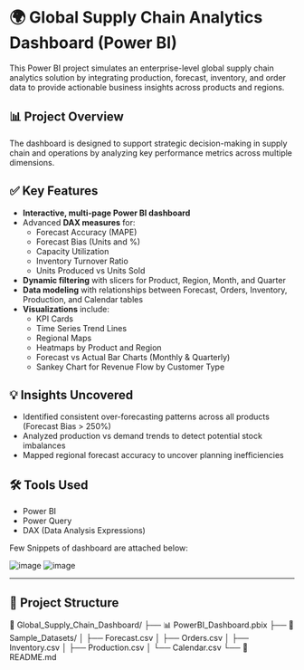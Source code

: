 # 🌍 Global Supply Chain Analytics Dashboard (Power BI)

This Power BI project simulates an enterprise-level global supply chain analytics solution by integrating production, forecast, inventory, and order data to provide actionable business insights across products and regions.

## 📊 Project Overview

The dashboard is designed to support strategic decision-making in supply chain and operations by analyzing key performance metrics across multiple dimensions.

## ✅ Key Features

- **Interactive, multi-page Power BI dashboard**
- Advanced **DAX measures** for:
  - Forecast Accuracy (MAPE)
  - Forecast Bias (Units and %)
  - Capacity Utilization
  - Inventory Turnover Ratio
  - Units Produced vs Units Sold
- **Dynamic filtering** with slicers for Product, Region, Month, and Quarter
- **Data modeling** with relationships between Forecast, Orders, Inventory, Production, and Calendar tables
- **Visualizations** include:
  - KPI Cards
  - Time Series Trend Lines
  - Regional Maps
  - Heatmaps by Product and Region
  - Forecast vs Actual Bar Charts (Monthly & Quarterly)
  - Sankey Chart for Revenue Flow by Customer Type

## 💡 Insights Uncovered

- Identified consistent over-forecasting patterns across all products (Forecast Bias > 250%)
- Analyzed production vs demand trends to detect potential stock imbalances
- Mapped regional forecast accuracy to uncover planning inefficiencies

## 🛠 Tools Used

- Power BI  
- Power Query  
- DAX (Data Analysis Expressions)

Few Snippets of dashboard are attached below:

![image](https://github.com/user-attachments/assets/f8fca287-e011-45f6-abf3-634d1e2d8aef)
![image](https://github.com/user-attachments/assets/aefa7805-1108-4395-b42a-c6d0f0fadfd8)


---

## 📁 Project Structure
📂 Global_Supply_Chain_Dashboard/
├── 📊 PowerBI_Dashboard.pbix
├── 📁 Sample_Datasets/
│ ├── Forecast.csv
│ ├── Orders.csv
│ ├── Inventory.csv
│ ├── Production.csv
│ └── Calendar.csv
└── 📄 README.md

